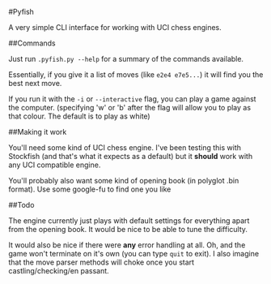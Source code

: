 #Pyfish

A very simple CLI interface for working with UCI chess engines.

##Commands

Just run `.pyfish.py --help` for a summary of the commands available.

Essentially, if you give it a list of moves (like `e2e4 e7e5...`) it will find you the
best next move.

If you run it with the `-i` or `--interactive` flag, you can play a game against the computer.
(specifying 'w' or 'b' after the flag will allow you to play as that colour. The default
is to play as white)

##Making it work

You'll need some kind of UCI chess engine. I've been testing this with Stockfish (and that's
what it expects as a default) but it **should** work with any UCI compatible engine.

You'll probably also want some kind of opening book (in polyglot .bin format). Use some
google-fu to find one you like

##Todo

The engine currently just plays with default settings for everything apart from the opening
book. It would be nice to be able to tune the difficulty.

It would also be nice if there were **any** error handling at all. Oh, and the game won't terminate
on it's own (you can type `quit` to exit). I also imagine that the move parser methods will choke
once you start castling/checking/en passant.
